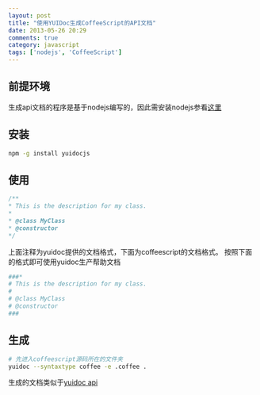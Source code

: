 ```yaml
---
layout: post
title: "使用YUIDoc生成CoffeeScript的API文档"
date: 2013-05-26 20:29
comments: true
category: javascript
tags: ['nodejs', 'CoffeeScript']
---
```


## 前提环境
生成api文档的程序是基于nodejs编写的，因此需安装nodejs参看[这里](http://www.runjf.com/posts/nodejs-install)

## 安装

``` bash
npm -g install yuidocjs
```

## 使用

``` js
/**
* This is the description for my class.
*
* @class MyClass
* @constructor
*/
```

上面注释为yuidoc提供的文档格式，下面为coffeescript的文档格式。
按照下面的格式即可使用yuidoc生产帮助文档

``` coffeescript
###*
# This is the description for my class.
#
# @class MyClass
# @constructor
###
```

## 生成

``` bash
# 先进入coffeescript源码所在的文件夹
yuidoc --syntaxtype coffee -e .coffee .
```
生成的文档类似于[yuidoc api](http://yui.github.io/yuidoc/api/)
